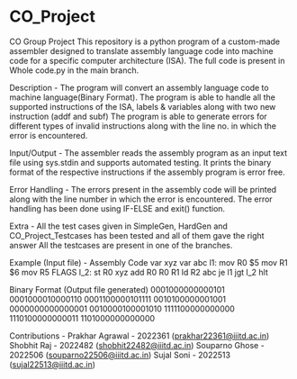 # CO_Project
CO Group Project
This repository is a python program of a custom-made assembler designed to translate assembly language code into machine code for a specific 
computer architecture (ISA).
The full code is present in Whole code.py in the main branch.

Description - 
The program will convert an assembly language code to machine language(Binary Format). 
The program is able to handle all the supported instructions of the ISA, labels & variables along with two new instruction (addf and subf)
The program is able to generate errors for different types of invalid instructions along with the line no. in
which the error is encountered.

Input/Output - 
The assembler reads the assembly program as an input text file using sys.stdin and supports automated testing.
It prints the binary format of the respective instructions if the assembly program is error free.

Error Handling - 
The errors present in the assembly code will be printed along with the line number in which the error is encountered. 
The error handling has been done using IF-ELSE and exit() function.

Extra - 
All the test cases given in SimpleGen, HardGen and CO_Project_Testcases has been tested and all of them gave the right answer
All the testcases are present in one of the branches.

Example (Input file) - 
Assembly Code
var xyz
var abc
l1: mov R0 $5
mov R1 $6
mov R5 FLAGS
l_2:	st R0 xyz
	add R0 R0 R1
	ld R2 abc
	je l1
	jgt l_2
hlt

Binary Format (Output file generated)
0001000000000101
0001000010000110
0001100000101111
0010100000001001
0000000000000001
0010000100001010
1111100000000000
1110100000000011
1101000000000000

Contributions - 
Prakhar Agrawal - 2022361 (prakhar22361@iiitd.ac.in)
Shobhit Raj - 2022482 (shobhit22482@iiitd.ac.in)
Souparno Ghose - 2022506 (souparno22506@iiitd.ac.in)
Sujal Soni - 2022513 (sujal22513@iiitd.ac.in)
